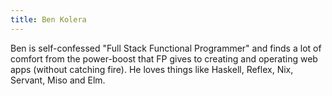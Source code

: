 ```yaml
---
title: Ben Kolera
---
```


Ben is self-confessed "Full Stack Functional Programmer" and finds a lot of comfort from the power-boost that FP gives to creating and operating web apps (without catching fire). He loves things like Haskell, Reflex, Nix, Servant, Miso and Elm.
